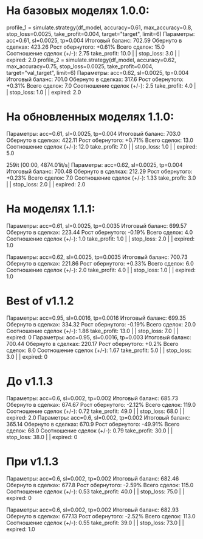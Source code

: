 # На базовых моделях 1.0.0:
profile_1 = simulate.strategy(df_model, accuracy=0.61, max_accuracy=0.8, stop_loss=0.0025, take_profit=0.004, target="target", limit=6)
  Параметры: acc=0.61, sl=0.0025, tp=0.004 
    Итоговый баланс: 702.59 
    Обернуто в сделках: 423.26 
    Рост обернутого: +0.61% 
    Всего сделок: 15.0 
    Соотношение сделок (+/-): 2.75 
    take_profit: 10.0  | |  stop_loss: 3.0  | |  expired: 2.0
profile_2 = simulate.strategy(df_model, accuracy=0.62, max_accuracy=0.75, stop_loss=0.0025, take_profit=0.004, target="val_target", limit=6)
  Параметры: acc=0.62, sl=0.0025, tp=0.004 
    Итоговый баланс: 701.0 
    Обернуто в сделках: 317.6 
    Рост обернутого: +0.31% 
    Всего сделок: 7.0 
    Соотношение сделок (+/-): 2.5 
    take_profit: 4.0  | |  stop_loss: 1.0  | |  expired: 2.0

# На обновленных моделях 1.1.0:
  Параметры: acc=0.61, sl=0.0025, tp=0.004 
    Итоговый баланс: 703.0 
    Обернуто в сделках: 422.11 
    Рост обернутого: +0.71% 
    Всего сделок: 13.0 
    Соотношение сделок (+/-): 12.0 
    take_profit: 7.0  | |  stop_loss: 1.0  | |  expired: 5.0

259it [00:00, 4874.01it/s]
  Параметры: acc=0.62, sl=0.0025, tp=0.004 
    Итоговый баланс: 700.48 
    Обернуто в сделках: 212.29 
    Рост обернутого: +0.23% 
    Всего сделок: 7.0 
    Соотношение сделок (+/-): 1.33 
    take_profit: 3.0  | |  stop_loss: 2.0  | |  expired: 2.0

# На моделях 1.1.1:
  Параметры: acc=0.61, sl=0.0025, tp=0.0035 
    Итоговый баланс: 699.57 
    Обернуто в сделках: 223.44 
    Рост обернутого: -0.19% 
    Всего сделок: 4.0 
    Соотношение сделок (+/-): 1.0 
    take_profit: 1.0  | |  stop_loss: 2.0  | |  expired: 1.0

  Параметры: acc=0.62, sl=0.0025, tp=0.0035 
    Итоговый баланс: 700.73 
    Обернуто в сделках: 221.86 
    Рост обернутого: +0.33% 
    Всего сделок: 6.0 
    Соотношение сделок (+/-): 2.0 
    take_profit: 4.0  | |  stop_loss: 1.0  | |  expired: 1.0


# Best of v1.1.2
  Параметры: acc=0.95, sl=0.0016, tp=0.0016 
    Итоговый баланс: 699.35 
    Обернуто в сделках: 334.32 
    Рост обернутого: -0.19% 
    Всего сделок: 20.0 
    Соотношение сделок (+/-): 1.86 
    take_profit: 13.0  | |  stop_loss: 7.0  | |  expired: 0
  Параметры: acc=0.95, sl=0.0016, tp=0.003 
    Итоговый баланс: 700.44 
    Обернуто в сделках: 220.17 
    Рост обернутого: +0.2% 
    Всего сделок: 8.0 
    Соотношение сделок (+/-): 1.67 
    take_profit: 5.0  | |  stop_loss: 3.0  | |  expired: 0

# До v1.1.3
Параметры: acc=0.6, sl=0.002, tp=0.002 
  Итоговый баланс: 685.73 
  Обернуто в сделках: 674.67 
  Рост обернутого: -2.12% 
  Всего сделок: 119.0 
  Соотношение сделок (+/-): 0.72 
  take_profit: 49.0  | |  stop_loss: 68.0  | |  expired: 2.0
Параметры: acc=0.6, sl=0.002, tp=0.002 
  Итоговый баланс: 365.14 
  Обернуто в сделках: 670.9 
  Рост обернутого: -49.91% 
  Всего сделок: 68.0 
  Соотношение сделок (+/-): 0.79 
  take_profit: 30.0  | |  stop_loss: 38.0  | |  expired: 0

# При v1.1.3
  Параметры: acc=0.6, sl=0.002, tp=0.002 
    Итоговый баланс: 682.46 
    Обернуто в сделках: 677.8 
    Рост обернутого: -2.59% 
    Всего сделок: 115.0 
    Соотношение сделок (+/-): 0.53 
    take_profit: 40.0  | |  stop_loss: 75.0  | |  expired: 0

  Параметры: acc=0.6, sl=0.002, tp=0.002 
    Итоговый баланс: 682.93 
    Обернуто в сделках: 677.13 
    Рост обернутого: -2.52% 
    Всего сделок: 113.0 
    Соотношение сделок (+/-): 0.55 
    take_profit: 39.0  | |  stop_loss: 73.0  | |  expired: 1.0